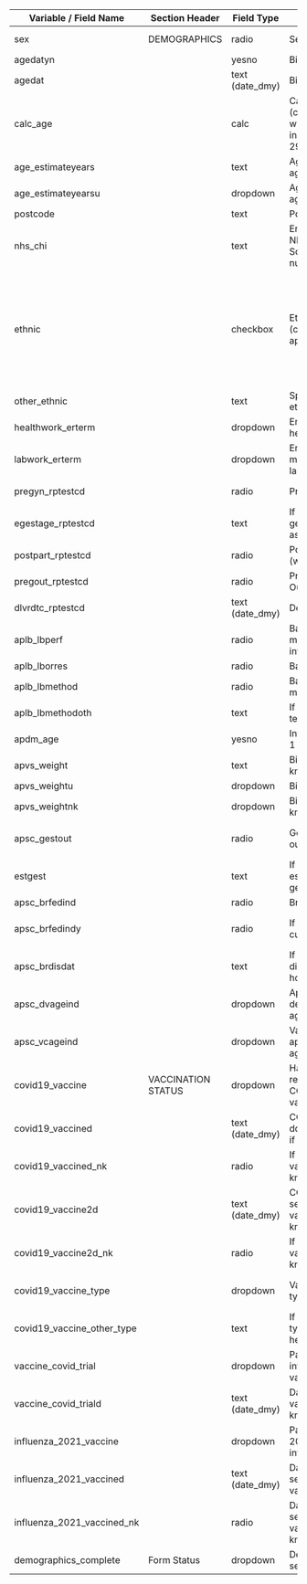 | Variable / Field Name         | Section Header     | Field Type       | Field Label                                                              | Choices or Calculations                                                                                                                                                                                                                                                                            |
| ----------------------------- | ------------------ | ---------------- | ------------------------------------------------------------------------ | -------------------------------------------------------------------------------------------------------------------------------------------------------------------------------------------------------------------------------------------------------------------------------------------------- |
| sex                           | DEMOGRAPHICS       | radio            | Sex at birth                                                             | 1, Male ; 2, Female ; 3, Not specified                                                                                                                                                                                                                                                             |
| agedatyn                      |                    | yesno            | Birth date known                                                         | 1, Yes ; 0, No                                                                                                                                                                                                                                                                                     |
| agedat                        |                    | text (date\_dmy) | Birth date                                                               |                                                                                                                                                                                                                                                                                                    |
| calc\_age                     |                    | calc             | Calculated age (comparing DOB with DOE) - inaccurate with 29th Feb Dates | rounddown(datediff(\[agedat\], \[dsstdat\],<br>"y", "dmy", true))                                                                                                                                                                                                                                  |
| age\_estimateyears            |                    | text             | Age/estimated age                                                        |                                                                                                                                                                                                                                                                                                    |
| age\_estimateyearsu           |                    | dropdown         | Age/estimated age unit                                                   | 1, Months ; 2, Years                                                                                                                                                                                                                                                                               |
| postcode                      |                    | text             | Postcode                                                                 |                                                                                                                                                                                                                                                                                                    |
| nhs\_chi                      |                    | text             | England/Wales NHS number, Scotland CHI number                            |                                                                                                                                                                                                                                                                                                    |
| ethnic                        |                    | checkbox         | Ethnic Group (check all that apply)                                      | 1, ethnic\_\_\_1 Arab ; 2, ethnic\_\_\_2 Black ; 3, ethnic\_\_\_3 East Asian ; 4, ethnic\_\_\_4 South Asian ; 5, ethnic\_\_\_5 West Asian ; 6, ethnic\_\_\_6 Latin American ; 7, ethnic\_\_\_7 White ; 8, ethnic\_\_\_8 Aboriginal/First Nations ; 9, ethnic\_\_\_9 Other ; 10, ethnic\_\_\_10 N/A |
| other\_ethnic                 |                    | text             | Specified "Other" ethnic group                                           |                                                                                                                                                                                                                                                                                                    |
| healthwork\_erterm            |                    | dropdown         | Employed as healthcare worker                                            | 1, Yes ; 2, No ; 3, N/A                                                                                                                                                                                                                                                                            |
| labwork\_erterm               |                    | dropdown         | Employed in microbiology laboratory                                      | 1, Yes ; 2, No ; 3, N/A                                                                                                                                                                                                                                                                            |
| pregyn\_rptestcd              |                    | radio            | Pregnant                                                                 | 1, Yes ; 0, No ; 998, Unknown ; 999, N/A                                                                                                                                                                                                                                                           |
| egestage\_rptestcd            |                    | text             | If pregnant, gestational weeks assessment                                |                                                                                                                                                                                                                                                                                                    |
| postpart\_rptestcd            |                    | radio            | Post partum (within 6 weeks)                                             | 1, Yes ; 0, No ; 3, N/K                                                                                                                                                                                                                                                                            |
| pregout\_rptestcd             |                    | radio            | Pregnancy Outcome                                                        | 1, Live birth ; 2, Still birth                                                                                                                                                                                                                                                                     |
| dlvrdtc\_rptestcd             |                    | text (date\_dmy) | Delivery date                                                            |                                                                                                                                                                                                                                                                                                    |
| aplb\_lbperf                  |                    | radio            | Baby tested for mothers ARI infection                                    | 1, Yes ; 2, No ; 3, N/A                                                                                                                                                                                                                                                                            |
| aplb\_lborres                 |                    | radio            | Baby test result                                                         | 1, Positive ; 2, Negative                                                                                                                                                                                                                                                                          |
| aplb\_lbmethod                |                    | radio            | Baby test methodology                                                    | 1, PCR ; 2, Other                                                                                                                                                                                                                                                                                  |
| aplb\_lbmethodoth             |                    | text             | If other, specify test methodology                                       |                                                                                                                                                                                                                                                                                                    |
| apdm\_age                     |                    | yesno            | Infant - less than 1 year old?                                           | 1, Yes ; 0, No                                                                                                                                                                                                                                                                                     |
| apvs\_weight                  |                    | text             | Birth weight if known                                                    |                                                                                                                                                                                                                                                                                                    |
| apvs\_weightu                 |                    | dropdown         | Birth weight unit                                                        | 1, kg ; 2, lbs                                                                                                                                                                                                                                                                                     |
| apvs\_weightnk                |                    | dropdown         | Birth weight not known                                                   | 1, N/K                                                                                                                                                                                                                                                                                             |
| apsc\_gestout                 |                    | radio            | Gestational outcome                                                      | 1, Term birth ( >= 37wk GA) ; 2, Preterm birth (< 37wk GA) ; 3, N/A                                                                                                                                                                                                                                |
| estgest                       |                    | text             | If preterm birth, estimated gestation period                             |                                                                                                                                                                                                                                                                                                    |
| apsc\_brfedind                |                    | radio            | Breastfed                                                                | 1, Yes ; 2, No ; 3, N/A                                                                                                                                                                                                                                                                            |
| apsc\_brfedindy               |                    | radio            | If breastfed, current status                                             | 1, Currently breastfed ; 2, Breastfeeding discontinued ; 3, N/A                                                                                                                                                                                                                                    |
| apsc\_brdisdat                |                    | text             | If breastfeeding discontinued, at how many weeks                         |                                                                                                                                                                                                                                                                                                    |
| apsc\_dvageind                |                    | dropdown         | Appropriate development for age?                                         | 1, Yes ; 2, No ; 3, N/A                                                                                                                                                                                                                                                                            |
| apsc\_vcageind                |                    | dropdown         | Vaccinations appropriate for age/country?                                | 1, Yes ; 2, No ; 3, Unknown ; 4, N/A                                                                                                                                                                                                                                                               |
| covid19\_vaccine              | VACCINATION STATUS | dropdown         | Has the patient received a COVID-19 vaccine?                             | 1, Yes ; 0, No ; 3, N/K                                                                                                                                                                                                                                                                            |
| covid19\_vaccined             |                    | text (date\_dmy) | COVID-19 first dose vaccine date if known                                |                                                                                                                                                                                                                                                                                                    |
| covid19\_vaccined\_nk         |                    | radio            | If first dose vaccine date not known                                     | 1, N/K                                                                                                                                                                                                                                                                                             |
| covid19\_vaccine2d            |                    | text (date\_dmy) | COVID-19 second dose vaccine date if known                               |                                                                                                                                                                                                                                                                                                    |
| covid19\_vaccine2d\_nk        |                    | radio            | If second dose vaccine date not known                                    | 1, N/K                                                                                                                                                                                                                                                                                             |
| covid19\_vaccine\_type        |                    | dropdown         | Vaccine type/Manufacturer                                                | 1, Pfizer-BioNTECH ; 2, Oxford-AstraZeneca ; 3, Moderna ; 88, Other ; 99, N/K                                                                                                                                                                                                                      |
| covid19\_vaccine\_other\_type |                    | text             | If "Other" vaccine type, specified here                                  |                                                                                                                                                                                                                                                                                                    |
| vaccine\_covid\_trial         |                    | dropdown         | Patient previously involved in COVID vaccine trial?                      | 1, Yes ; 0, No ; 3, N/K                                                                                                                                                                                                                                                                            |
| vaccine\_covid\_triald        |                    | text (date\_dmy) | Date of first trial vaccination if known                                 |                                                                                                                                                                                                                                                                                                    |
| influenza\_2021\_vaccine      |                    | dropdown         | Patient received a 2020/21 seasonal influenza vaccine?                   | 1, Yes ; 0, No ; 3, N/K                                                                                                                                                                                                                                                                            |
| influenza\_2021\_vaccined     |                    | text (date\_dmy) | Date of 2020/21 seasonal influenza vaccine if known                      |                                                                                                                                                                                                                                                                                                    |
| influenza\_2021\_vaccined\_nk |                    | radio            | Date of 2020/21 seasonal influenza vaccine not known                     | 1, N/K                                                                                                                                                                                                                                                                                             |
| demographics\_complete        | Form Status        | dropdown         | Demographics section complete?                                           | 0, Incomplete ; 1, Unverified ; 2, Complete                                                                                                                                                                                                                                                        |